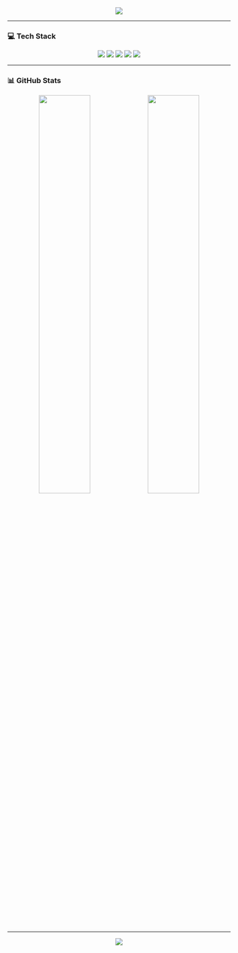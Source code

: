 <div align="center">
  <img src="https://capsule-render.vercel.app/api?type=waving&color=F9C5D5&height=200&section=header&text=HELLO!%20I'm%20hyeondorii%20💗&fontSize=40&fontColor=ffffff" />
</div>

---

### 💻 Tech Stack

<p align="center">
  <img src="https://img.shields.io/badge/C%23-ffb6c1?style=for-the-badge&logo=c-sharp&logoColor=white" />
  <img src="https://img.shields.io/badge/.NET-ffc0cb?style=for-the-badge&logo=dotnet&logoColor=white" />
  <img src="https://img.shields.io/badge/MSSQL-ff69b4?style=for-the-badge&logo=microsoftsqlserver&logoColor=white" />
  <img src="https://img.shields.io/badge/Oracle-FBAED2?style=for-the-badge&logo=oracle&logoColor=white" />
  <img src="https://img.shields.io/badge/GitHub%20Actions-F48FB1?style=for-the-badge&logo=githubactions&logoColor=white" />
</p>

---

### 📊 GitHub Stats

<p align="center">
  <img src="https://github-readme-stats.vercel.app/api?username=hyeondorii&show_icons=true&theme=tokyonight&icon_color=F58AD3&title_color=F58AD3" width="48%"/>
  <img src="https://github-readme-streak-stats.herokuapp.com/?user=hyeondorii&theme=tokyonight&ring=F58AD3&fire=F58AD3&currStreakLabel=F58AD3" width="48%"/>
</p>

---

<div align="center">

<img src="https://capsule-render.vercel.app/api?type=waving&color=F9C5D5&height=100&section=footer" />

</div>
